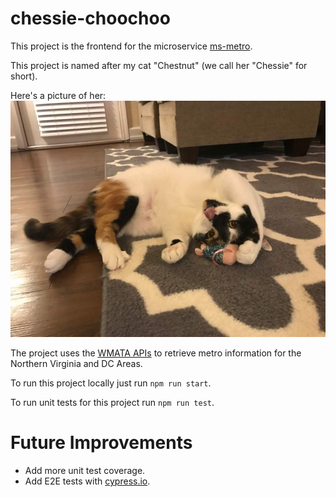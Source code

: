 # chessie-choochoo

This project is the frontend for the microservice [ms-metro](https://github.com/andrewevans0102/ms-metro).

This project is named after my cat "Chestnut" (we call her "Chessie" for short).

Here's a picture of her:
![Chessie Picture](./src/assets/recents.JPG)

The project uses the [WMATA APIs](https://developer.wmata.com/) to retrieve metro information for the Northern Virginia and DC Areas.

To run this project locally just run `npm run start`.

To run unit tests for this project run `npm run test`.

# Future Improvements

- Add more unit test coverage.
- Add E2E tests with [cypress.io](https://www.cypress.io/).
